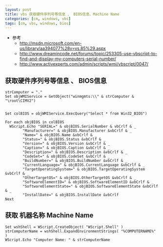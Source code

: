 ```yaml
---
layout: post
title: vbs 获取硬件序列号等信息 、 BIOS信息、Machine Name
categories: [cm, windows, vbs]
tags: [cm, vbs, windows, bios]
---
```


* 参考
  * <http://msdn.microsoft.com/en-us/library/aa394077%28v=vs.85%29.aspx>
  * <http://www.dreamincode.net/forums/topic/253305-use-vbscript-to-find-and-display-my-computers-serial-number/>
  * <http://www.activexperts.com/admin/scripts/wmi/vbscript/0047/>


## 获取硬件序列号等信息 、 BIOS信息

```
strComputer = "."
Set objWMIService = GetObject("winmgmts:\\" & strComputer & "\root\CIMV2")


Set colBIOS = objWMIService.ExecQuery("Select * from Win32_BIOS")

For each objBIOS in colBIOS
  WScript.Echo "SERIAL=" & objBIOS.SerialNumber & vbCrlf & _
        "Manufacturer=" & objBIOS.Manufacturer &vbCrlf & _
        "Name=" & objBIOS.Name &vbCrlf & _
        "Status=" & objBIOS.Status &vbCrlf & _
        "Version=" & objBIOS.Version &vbCrlf & _
        "Caption=" & objBIOS.Caption &vbCrlf & _
        "Description=" & objBIOS.Description &vbCrlf & _
        "CodeSet=" & objBIOS.CodeSet &vbCrlf & _
        "BuildNumber=" & objBIOS.BuildNumber &vbCrlf & _
        "CurrentLanguage=" & objBIOS.CurrentLanguage &vbCrlf & _
        "TargetOperatingSystem=" & objBIOS.TargetOperatingSystem &vbCrlf & _
        "OtherTargetOS=" & objBIOS.OtherTargetOS &vbCrlf & _
        "SoftwareElementID=" & objBIOS.SoftwareElementID &vbCrlf & _
        "SoftwareElementState=" & objBIOS.SoftwareElementState &vbCrlf & _
        "InstallDate=" & objBIOS.InstallDate &vbCrlf
Next
```

##  获取 机器名称 Machine Name

```
Set wshShell = WScript.CreateObject( "WScript.Shell" )
strComputerName = wshShell.ExpandEnvironmentStrings( "%COMPUTERNAME%" )
WScript.Echo "Computer Name: " & strComputerName
```

